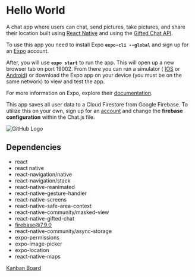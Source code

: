 # Hello World 
A chat app where users can chat, send pictures, take pictures, and share their location built using [React Native](https://reactnative.dev/) and using the [Gifted Chat API](https://github.com/FaridSafi/react-native-gifted-chat). 

To use this app you need to install Expo  **`expo-cli --global`**  and sign up for an [Expo](expo.io/signup) account.

After, you will use  **`expo start`** to run the app. This will open up a new browser tab on port 19002. From there you can run a simulator ( [IOS](https://www.apple.com/us/search/xcode?src=globalnav) or [Android](https://developer.android.com/studio)) or download the Expo app on your device (you must be on the same network) to view and test the app.

For more information on Expo, explore their [documentation](https://docs.expo.io/).

This app saves all user data to a Cloud Firestore from Google Firebase. To utilize this on your own, sign up for an [account](https://firebase.google.com/) and change the **firebase configuration** within the Chat.js file.

![GitHub Logo](/helloworld/assets/firebaseConfig.png)
    
## Dependencies
- react
- react native
- react-navigation/native 
- react-navigation/stack
- react-native-reanimated 
- react-native-gesture-handler 
- react-native-screens 
- react-native-safe-area-context 
- react-native-community/masked-view
- react-native-gifted-chat
- firebase@7.9.0
- react-native-community/async-storage
- expo-permissions
- expo-image-picker
- expo-location
- react-native-maps

[Kanban Board](https://trello.com/b/CrlCUHsL/chat-app)
